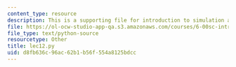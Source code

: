 ```yaml
---
content_type: resource
description: This is a supporting file for introduction to simulation and random walks.
file: https://ol-ocw-studio-app-qa.s3.amazonaws.com/courses/6-00sc-introduction-to-computer-science-and-programming-spring-2011/d8fb636c96ac62b1b56f554a8125bdcc_lec12.py
file_type: text/python-source
resourcetype: Other
title: lec12.py
uid: d8fb636c-96ac-62b1-b56f-554a8125bdcc
---
```


